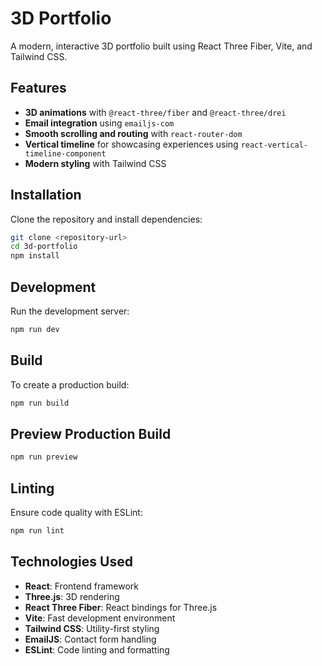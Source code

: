 


# 3D Portfolio

A modern, interactive 3D portfolio built using React Three Fiber, Vite, and Tailwind CSS.

## Features
- **3D animations** with `@react-three/fiber` and `@react-three/drei`
- **Email integration** using `emailjs-com`
- **Smooth scrolling and routing** with `react-router-dom`
- **Vertical timeline** for showcasing experiences using `react-vertical-timeline-component`
- **Modern styling** with Tailwind CSS

## Installation

Clone the repository and install dependencies:

```sh
git clone <repository-url>
cd 3d-portfolio
npm install
```

## Development

Run the development server:

```sh
npm run dev
```

## Build

To create a production build:

```sh
npm run build
```

## Preview Production Build

```sh
npm run preview
```

## Linting

Ensure code quality with ESLint:

```sh
npm run lint
```

## Technologies Used
- **React**: Frontend framework
- **Three.js**: 3D rendering
- **React Three Fiber**: React bindings for Three.js
- **Vite**: Fast development environment
- **Tailwind CSS**: Utility-first styling
- **EmailJS**: Contact form handling
- **ESLint**: Code linting and formatting



